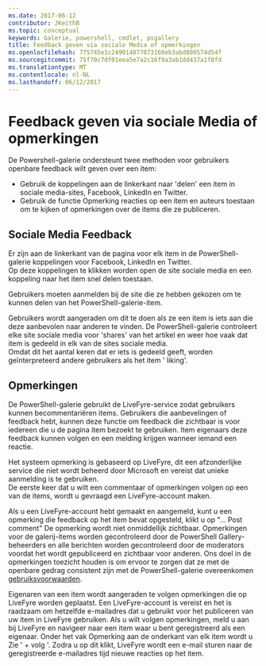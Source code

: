 ```yaml
---
ms.date: 2017-06-12
contributor: JKeithB
ms.topic: conceptual
keywords: Galerie, powershell, cmdlet, psgallery
title: Feedback geven via sociale Media of opmerkingen
ms.openlocfilehash: 775745e1c249014877073160eb3abd800574d54f
ms.sourcegitcommit: 75f70c7df01eea5e7a2c16f9a3ab1dd437a1f8fd
ms.translationtype: MT
ms.contentlocale: nl-NL
ms.lasthandoff: 06/12/2017
---
```

# <a name="providing-feedback-via-social-media-or-comments"></a>Feedback geven via sociale Media of opmerkingen

De Powershell-galerie ondersteunt twee methoden voor gebruikers openbare feedback wilt geven over een item:

* Gebruik de koppelingen aan de linkerkant naar 'delen' een item in sociale media-sites, Facebook, LinkedIn en Twitter.
* Gebruik de functie Opmerking reacties op een item en auteurs toestaan om te kijken of opmerkingen over de items die ze publiceren.

## <a name="social-media-feedback"></a>Sociale Media Feedback
Er zijn aan de linkerkant van de pagina voor elk item in de PowerShell-galerie koppelingen voor Facebook, LinkedIn en Twitter.   
Op deze koppelingen te klikken worden open de site sociale media en een koppeling naar het item snel delen toestaan.

Gebruikers moeten aanmelden bij de site die ze hebben gekozen om te kunnen delen van het PowerShell-galerie-item.     

Gebruikers wordt aangeraden om dit te doen als ze een item is iets aan die deze aanbevolen naar anderen te vinden. De PowerShell-galerie controleert elke site sociale media voor 'shares' van het artikel en weer hoe vaak dat item is gedeeld in elk van de sites sociale media.  
Omdat dit het aantal keren dat er iets is gedeeld geeft, worden geïnterpreteerd andere gebruikers als het item ' liking'.


## <a name="comments"></a>Opmerkingen
De PowerShell-galerie gebruikt de LiveFyre-service zodat gebruikers kunnen becommentariëren items.
Gebruikers die aanbevelingen of feedback hebt, kunnen deze functie om feedback die zichtbaar is voor iedereen die u de pagina item bezoekt te gebruiken.
Item eigenaars deze feedback kunnen volgen en een melding krijgen wanneer iemand een reactie. 

Het systeem opmerking is gebaseerd op LiveFyre, dit een afzonderlijke service die niet wordt beheerd door Microsoft en vereist dat unieke aanmelding is te gebruiken.  
De eerste keer dat u wilt een commentaar of opmerkingen volgen op een van de items, wordt u gevraagd een LiveFyre-account maken.

Als u een LiveFyre-account hebt gemaakt en aangemeld, kunt u een opmerking die feedback op het item bevat opgesteld, klikt u op "... Post comment" De opmerking wordt niet onmiddellijk zichtbaar. Opmerkingen voor de galerij-items worden gecontroleerd door de PowerShell Gallery-beheerders en alle berichten worden gecontroleerd door de moderators voordat het wordt gepubliceerd en zichtbaar voor anderen.
Ons doel in de opmerkingen toezicht houden is om ervoor te zorgen dat ze met de openbare gedrag consistent zijn met de PowerShell-galerie overeenkomen [gebruiksvoorwaarden](https://www.powershellgallery.com/policies/Terms).  

Eigenaren van een item wordt aangeraden te volgen opmerkingen die op LiveFyre worden geplaatst. Een LiveFyre-account is vereist en het is raadzaam om hetzelfde e-mailadres dat u gebruikt voor het publiceren van uw item in LiveFyre gebruiken. Als u wilt volgen opmerkingen, meld u aan bij LiveFyre en navigeer naar een item waar u bent geregistreerd als een eigenaar. Onder het vak Opmerking aan de onderkant van elk item wordt u Zie ' + volg '. Zodra u op dit klikt, LiveFyre wordt een e-mail sturen naar de geregistreerde e-mailadres tijd nieuwe reacties op het item.

